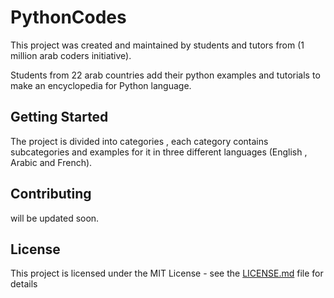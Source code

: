 # PythonCodes

This project was created and maintained by students and tutors from (1 million arab coders initiative).

Students from 22 arab countries add their python examples and tutorials to make an encyclopedia for Python language.

## Getting Started

The project is divided into categories , each category contains subcategories and examples for it in three different languages (English , Arabic and French).



## Contributing

will be updated soon. 





## License

This project is licensed under the MIT License - see the [LICENSE.md](LICENSE.md) file for details


